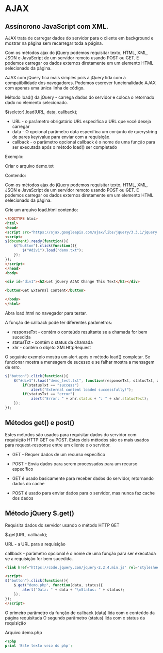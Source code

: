# AJAX

## Assíncrono JavaScript com XML.

AJAX trata de carregar dados do servidor para o cliente em background e mostrar na página sem recarregar toda a página.

Com os métodos ajax do jQuery podemos requisitar texto, HTML, XML, JSON e JavaScript de um servidor remoto usando POST ou GET. E podemos carregar os dados externos diretamente em um elemento HTML selecionado da página.

AJAX com jQuery fica mais simples pois a jQuery lida com a compatibilidade dos navegadores. Podemos escrever funcionalidade AJAX com apenas uma única linha de código.

Método load() da jQuery - carrega dados do servidor e coloca o retornado dado no elemento selecionado.

$(seletor).load(URL, data, callback);

- URL - o parâmetro obrigatório URL especifica a URL que você deseja carregar
- data - O opcional parâmetro data especifica um conjunto de querystring de pares key/value para enviar com a requisição.
- callback - o parâmetro opcional callback é o nome de uma função para ser executada após o método load() ser completado

Exemplo:

Criar o arquivo
demo.txt

Contendo:

Com os métodos ajax do jQuery podemos requisitar texto, HTML, XML, JSON e JavaScript de um servidor remoto usando POST ou GET. E podemos carregar os dados externos diretamente em um elemento HTML selecionado da página.

Crie um arquivo load.html contendo:
```html
<!DOCTYPE html>
<html>
<head>
<script src="https://ajax.googleapis.com/ajax/libs/jquery/3.3.1/jquery.min.js"></script>
<script>
$(document).ready(function(){
    $("button").click(function(){
        $("#div1").load("demo.txt");
    });
});
</script>
</head>
<body>

<div id="div1"><h2>Let jQuery AJAX Change This Text</h2></div>

<button>Get External Content</button>

</body>
</html>
```
Abra load.html no navegador para testar.

A função de callback pode ter diferentes parâmetros:
- responseTxt - contém o conteúdo resultante se a chamada for bem sucedida
- statusTxt - contém o status da chamada
- xhr - contém o objeto XMLHttpRequest

O seguinte exemplo mostra um alert após o método load() completar. Se funcionar mostra a mensagem de sucesso e se falhar mostra a mensagem de erro.
```js
$("button").click(function(){
    $("#div1").load("demo_test.txt", function(responseTxt, statusTxt, xhr){
        if(statusTxt == "success")
            alert("External content loaded successfully!");
        if(statusTxt == "error")
            alert("Error: " + xhr.status + ": " + xhr.statusText);
    });
});
```
## Métodos get() e post()

Estes métodos são usados para requisitar dados do servidor com requisição HTTP GET ou POST. Estes dois métodos são os mais usados para request-response entre um cliente e o servidor.

- GET - Requer dados de um recurso específico
- POST - Envia dados para serem processados para um recurso específico

- GET é usado basicamente para receber dados do servidor, retornando dados do cache
- POST é usado para enviar dados para o servidor, mas nunca faz cache dos dados

## Método jQuery $.get()

Requisita dados do servidor usando o método HTTP GET

$.get(URL, callback);

URL - a URL para a requisição

callback - parâmetro opcional é o nome de uma função para ser executada se a requisição for bem sucedida.
```html
<link href="https://code.jquery.com/jquery-2.2.4.min.js" rel="stylesheet">

<script>
$("button").click(function(){
    $.get("demo.php", function(data, status){
        alert("Data: " + data + "\nStatus: " + status);
    });
}); 
</script>
```
O primeiro parâmetro da função de callback (data) lida com o conteúdo da página requisitada
O segundo parâmetro (status) lida com o status da requisição

Arquivo demo.php
```php
<?php
print 'Este texto veio do php';
```
